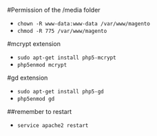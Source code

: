 #Permission of the /media folder

- `chown -R www-data:www-data /var/www/magento`
- `chmod -R 775 /var/www/magento`

#mcrypt extension
- `sudo apt-get install php5-mcrypt`
- `php5enmod mcrypt`

#gd extension
- `sudo apt-get install php5-gd`
- `php5enmod gd`

##remember to restart
- `service apache2 restart`